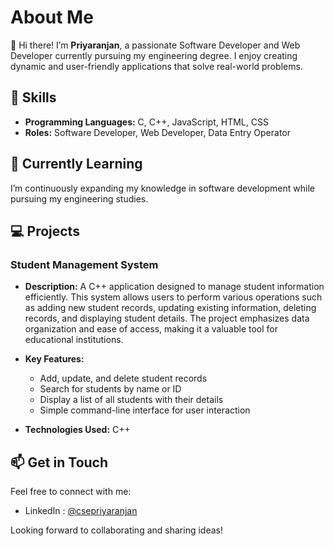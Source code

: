 # About Me

👋 Hi there! I’m **Priyaranjan**, a passionate Software Developer and Web Developer currently pursuing my engineering degree. I enjoy creating dynamic and user-friendly applications that solve real-world problems.

## 🚀 Skills

- **Programming Languages:** C, C++, JavaScript, HTML, CSS
- **Roles:** Software Developer, Web Developer, Data Entry Operator

## 🌱 Currently Learning

I’m continuously expanding my knowledge in software development while pursuing my engineering studies.

## 💻 Projects

### Student Management System

- **Description:** A C++ application designed to manage student information efficiently. This system allows users to perform various operations such as adding new student records, updating existing information, deleting records, and displaying student details. The project emphasizes data organization and ease of access, making it a valuable tool for educational institutions.

- **Key Features:**
  - Add, update, and delete student records
  - Search for students by name or ID
  - Display a list of all students with their details
  - Simple command-line interface for user interaction

- **Technologies Used:** C++

## 📫 Get in Touch

Feel free to connect with me:

- LinkedIn : [@csepriyaranjan](https://www.linkedin.com/in/csepriyaranjan)

Looking forward to collaborating and sharing ideas!

